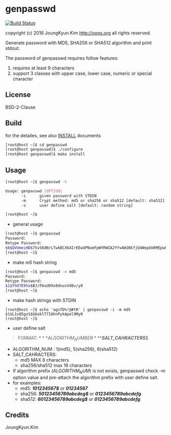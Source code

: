 genpasswd
=========

[![Build Status](https://api.travis-ci.org/Joungkyun/genpasswd.svg)](https://api.travis-ci.org/Joungkyun/genpasswd.svg)

copyright (c) 2016 JoungKyun.Kim <http://oops.org> all rights reserved.

Generate password with MD5, SHA256 or SHA512 algorithm and print stdout.

The password of genpasswd requires follow features:

  1. requires at least 9 characters
  2. support 3 classes with upper case, lower case, numeric or special character

## License

BSD-2-Clause

## Build

for the detailes, see also [INSTALL](INSTALL) documents

```bash
[root@host ~]$ cd genpasswd
[root@host genpasswd]$ ./configure
[root@host genpasswd]$ make install
```

## Usage

```bash
[root@host ~]$ genpasswd -h

Usage: genpasswd [OPTION]
       -i      given password with STDIN
       -m      Crypt method: md5 or sha256 or sha512 [default: sha512]
       -s      user define salt [default: random string]

[root@host ~]$
```

  * general usage

  ```bash
  [root@host ~]$ genpasswd
  Password:
  Retype Password:
  $6$QVUmeiHD$7SvS6dNrLTwkBCX64IrEEwUPNumFpWYRWIA2YYvAW1NkfjQ4WepbkRMEpwHhqmRaZRgs4vhqsJllm2BuhRcJv/
  [root@host ~]$
  ```

  * make m5 hash string

  ```bash
  [root@host ~]$ genpasswd -m md5
  Password:
  Retype Password:
  $1$fhO7E9to$BJ/F6xUD9x0dnusVd8v/y0
  [root@host ~]$
  ```

  * make hash strings with STDIN
  ```
  [root@host ~]$ echo 'agsfD%!@#tR' | genpasswd -i -m md5
  $1$L1vQ5gzS$G6oklT7IAhnPykApel9My0
  [root@host ~]$
  ```

  * user define salt  
  > FORMAT: $***ALGORITHM_NUMBER***$***SALT_CAHRACTERS***$
   * ALGORITHM_NUM : 1(md5), 5(sha256), 6(sha512)
   * SALT_CAHRACTERS:
     * md5 MAX 8 characters
     * sha256/sha512 max 16 characters
   * If algorithm prefix ($ALGORITHM_NUM$) is not exists, genpasswd check -m option value and pre-attach the algorithm prefix with user define salt.
   * for examples:
     * md5: ***$1$01234567$*** or ***01234567***
     * sha256: ***$5$0123456789abcdeg$*** or ***0123456789abcdefg***
     * sha512: ***$6$0123456789abcdeg$*** or ***0123456789abcdefg***

## Credits
JoungKyun.Kim
